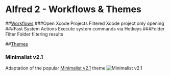 Alfred 2 - Workflows & Themes
=============================

##[Workflows](https://github.com/alikaragoz/alfred-extensions/tree/master/workflows)
###Open Xcode Projects
Filtered Xcode project only opening
###Fast System Actions
Execute system commands via Hotkeys
###Folder Filter
Folder filtering results


##[Themes](https://github.com/alikaragoz/alfred-extensions/tree/master/themes)
### Minimalist v2.1
Adaptation of the popular [Minimalist v2.1](http://alfredtips.com/t/356/) theme
![Minimalist v2.1](https://raw.github.com/alikaragoz/alfred-extensions/master/screenshots/minimalist-v2.1.png)
